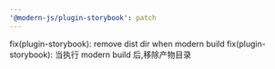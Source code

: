 ```yaml
---
'@modern-js/plugin-storybook': patch
---
```


fix(plugin-storybook): remove dist dir when modern build
fix(plugin-storybook): 当执行 modern build 后,移除产物目录
